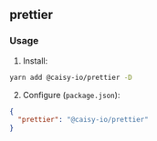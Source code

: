 ## prettier
### Usage

1. Install:

```bash
yarn add @caisy-io/prettier -D
```

2. Configure (`package.json`):

```json
{
  "prettier": "@caisy-io/prettier"
}
```